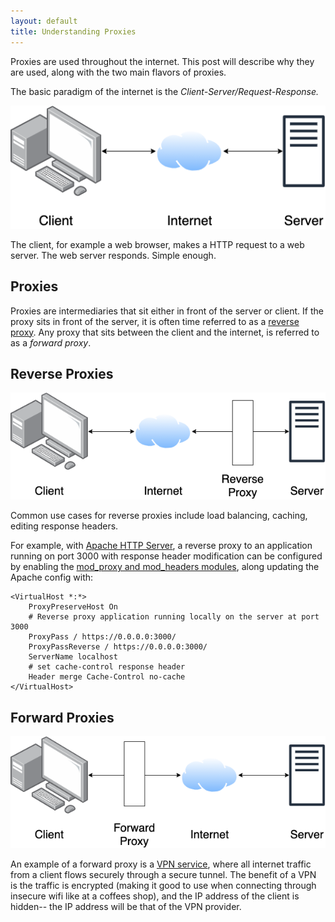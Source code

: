 ```yaml
---
layout: default
title: Understanding Proxies
---
```


Proxies are used throughout the internet. This post will describe why they are used, along with the two main flavors of proxies.

The basic paradigm of the internet is the _Client-Server/Request-Response._

![Client Server Internet Paradigm](/assets/images/2020-10-21-client-internet-server.png)

The client, for example a web browser, makes a HTTP request to a web server. The web server responds. Simple enough.

## Proxies

Proxies are intermediaries that sit either in front of the server or client. If the proxy sits in front of the server, it
is often time referred to as a [reverse proxy](https://en.wikipedia.org/wiki/Reverse_proxy). Any proxy that sits between
the client and the internet, is referred to as a _forward proxy_.

## Reverse Proxies

![Reverse Proxy](/assets/images/2020-10-21-reverse-proxy.png)

Common use cases for reverse proxies include load balancing, caching, editing response headers.

For example, with [Apache HTTP Server](), a reverse proxy to an application running on port 3000 with response header modification can be configured by enabling the
[mod_proxy and mod_headers modules](https://httpd.apache.org/docs/2.4/mod/), along updating the Apache config with:

```
<VirtualHost *:*>
    ProxyPreserveHost On
    # Reverse proxy application running locally on the server at port 3000
    ProxyPass / https://0.0.0.0:3000/
    ProxyPassReverse / https://0.0.0.0:3000/
    ServerName localhost
    # set cache-control response header
    Header merge Cache-Control no-cache
</VirtualHost>
```

## Forward Proxies

![Forward Proxy](/assets/images/2020-10-21-forward-proxy.png)

An example of a forward proxy is a [VPN service](https://en.wikipedia.org/wiki/Virtual_private_network), where all internet traffic from a client flows securely through a secure tunnel. The benefit of a VPN is the traffic is encrypted (making it good to use when connecting through insecure wifi like at a coffees shop), and the IP address of the client is hidden-- the IP address will be that of the VPN provider.
